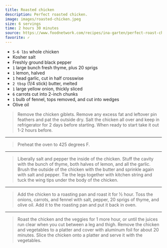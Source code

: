 ```yaml
---
title: Roasted chicken
description: Perfect roasted chicken.
image: images/roasted-chicken.jpeg
size: 6 servings
time: 2 hours 30 minutes
source: https://www.foodnetwork.com/recipes/ina-garten/perfect-roast-chicken-recipe-1940592
favorite: ✓
---
```


* `5-6 lbs` whole chicken
* Kosher salt
* Freshly ground black pepper
* `1` large bunch fresh thyme, plus 20 sprigs
* `1` lemon, halved
* `1` head garlic, cut in half crosswise
* `2 tbsp` (1/4 stick) butter, melted
* `1` large yellow onion, thickly sliced
* `6` carrots cut into 2-inch chunks
* `1` bulb of fennel, tops removed, and cut into wedges
*  Olive oil

> Remove the chicken giblets. Remove any excess fat and leftover pin feathers and pat the outside dry. Salt the chicken all over and keep in refrigerator for 2 days before starting. When ready to start take it out 1-2 hours before.

---

> Preheat the oven to 425 degrees F.

---

> Liberally salt and pepper the inside of the chicken. Stuff the cavity with the bunch of thyme, both halves of lemon, and all the garlic. Brush the outside of the chicken with the butter and sprinkle again with salt and pepper. Tie the legs together with kitchen string and tuck the wing tips under the body of the chicken. 

---

> Add the chicken to a roasting pan and roast it for ½ hour. Toss the onions, carrots, and fennel with salt, pepper, 20 sprigs of thyme, and olive oil. Add it to the roasting pan and put it back in oven.

---

> Roast the chicken and the veggies for 1 more hour, or until the juices run clear when you cut between a leg and thigh. Remove the chicken and vegetables to a platter and cover with aluminum foil for about 20 minutes. Slice the chicken onto a platter and serve it with the vegetables.